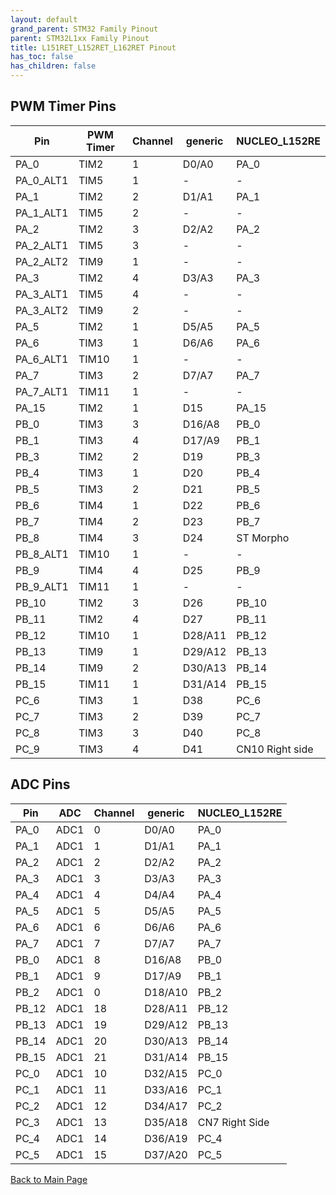 ```yaml
---
layout: default
grand_parent: STM32 Family Pinout
parent: STM32L1xx Family Pinout
title: L151RET_L152RET_L162RET Pinout
has_toc: false
has_children: false
---
```


## PWM Timer Pins

| Pin | PWM Timer | Channel | generic | NUCLEO_L152RE |
| --- | --- | --- | --- | --- |
| PA_0 | TIM2 | 1 | D0/A0 | PA_0 |
| PA_0_ALT1 | TIM5 | 1 | - | - |
| PA_1 | TIM2 | 2 | D1/A1 | PA_1 |
| PA_1_ALT1 | TIM5 | 2 | - | - |
| PA_2 | TIM2 | 3 | D2/A2 | PA_2 |
| PA_2_ALT1 | TIM5 | 3 | - | - |
| PA_2_ALT2 | TIM9 | 1 | - | - |
| PA_3 | TIM2 | 4 | D3/A3 | PA_3 |
| PA_3_ALT1 | TIM5 | 4 | - | - |
| PA_3_ALT2 | TIM9 | 2 | - | - |
| PA_5 | TIM2 | 1 | D5/A5 | PA_5 |
| PA_6 | TIM3 | 1 | D6/A6 | PA_6 |
| PA_6_ALT1 | TIM10 | 1 | - | - |
| PA_7 | TIM3 | 2 | D7/A7 | PA_7 |
| PA_7_ALT1 | TIM11 | 1 | - | - |
| PA_15 | TIM2 | 1 | D15 | PA_15 |
| PB_0 | TIM3 | 3 | D16/A8 | PB_0 |
| PB_1 | TIM3 | 4 | D17/A9 | PB_1 |
| PB_3 | TIM2 | 2 | D19 | PB_3 |
| PB_4 | TIM3 | 1 | D20 | PB_4 |
| PB_5 | TIM3 | 2 | D21 | PB_5 |
| PB_6 | TIM4 | 1 | D22 | PB_6 |
| PB_7 | TIM4 | 2 | D23 | PB_7 |
| PB_8 | TIM4 | 3 | D24 | ST Morpho |
| PB_8_ALT1 | TIM10 | 1 | - | - |
| PB_9 | TIM4 | 4 | D25 | PB_9 |
| PB_9_ALT1 | TIM11 | 1 | - | - |
| PB_10 | TIM2 | 3 | D26 | PB_10 |
| PB_11 | TIM2 | 4 | D27 | PB_11 |
| PB_12 | TIM10 | 1 | D28/A11 | PB_12 |
| PB_13 | TIM9 | 1 | D29/A12 | PB_13 |
| PB_14 | TIM9 | 2 | D30/A13 | PB_14 |
| PB_15 | TIM11 | 1 | D31/A14 | PB_15 |
| PC_6 | TIM3 | 1 | D38 | PC_6 |
| PC_7 | TIM3 | 2 | D39 | PC_7 |
| PC_8 | TIM3 | 3 | D40 | PC_8 |
| PC_9 | TIM3 | 4 | D41 | CN10 Right side |


## ADC Pins

| Pin | ADC | Channel | generic | NUCLEO_L152RE |
| --- | --- | --- | --- | --- |
| PA_0 | ADC1 | 0 | D0/A0 | PA_0 |
| PA_1 | ADC1 | 1 | D1/A1 | PA_1 |
| PA_2 | ADC1 | 2 | D2/A2 | PA_2 |
| PA_3 | ADC1 | 3 | D3/A3 | PA_3 |
| PA_4 | ADC1 | 4 | D4/A4 | PA_4 |
| PA_5 | ADC1 | 5 | D5/A5 | PA_5 |
| PA_6 | ADC1 | 6 | D6/A6 | PA_6 |
| PA_7 | ADC1 | 7 | D7/A7 | PA_7 |
| PB_0 | ADC1 | 8 | D16/A8 | PB_0 |
| PB_1 | ADC1 | 9 | D17/A9 | PB_1 |
| PB_2 | ADC1 | 0 | D18/A10 | PB_2 |
| PB_12 | ADC1 | 18 | D28/A11 | PB_12 |
| PB_13 | ADC1 | 19 | D29/A12 | PB_13 |
| PB_14 | ADC1 | 20 | D30/A13 | PB_14 |
| PB_15 | ADC1 | 21 | D31/A14 | PB_15 |
| PC_0 | ADC1 | 10 | D32/A15 | PC_0 |
| PC_1 | ADC1 | 11 | D33/A16 | PC_1 |
| PC_2 | ADC1 | 12 | D34/A17 | PC_2 |
| PC_3 | ADC1 | 13 | D35/A18 | CN7 Right Side |
| PC_4 | ADC1 | 14 | D36/A19 | PC_4 |
| PC_5 | ADC1 | 15 | D37/A20 | PC_5 |


[Back to Main Page](../../)